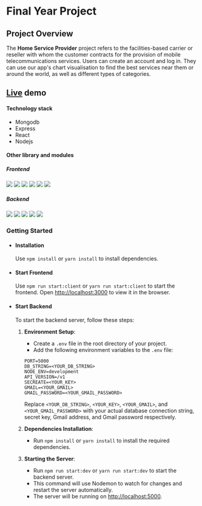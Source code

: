 # Final Year Project

## Project Overview
The **Home Service Provider** project refers to the facilities-based carrier or reseller with whom the customer contracts for the provision of mobile telecommunications services. Users can create an account and log in. They can use our app's chart visualisation to find the best services near them or around the world, as well as different types of categories. 

## [Live](https://home-service.onrender.com/) demo

#### Technology stack
- Mongodb
- Express
- React
- Nodejs

#### Other library and modules
 ##### Frontend

![](https://img.shields.io/badge/Framework-Tailwind-pink)
![](https://img.shields.io/badge/Framework-Antd-blue)
![](https://img.shields.io/badge/Framework-ReactStrap-blue)
![](https://img.shields.io/badge/Framework-Bootstrap-blue)
![](https://img.shields.io/badge/Chart-rechart-pink)
![](https://img.shields.io/badge/Router-connected_react_router-green)

##### Backend

![](https://img.shields.io/badge/Framework-Express-blue)
![](https://img.shields.io/badge/Env-dotenv-red)
![](https://img.shields.io/badge/Middleware-mongoose-pink)
![](https://img.shields.io/badge/Middleware-cors-pink)
![](https://img.shields.io/badge/server-nodemon-orange)

### Getting Started
- #### Installation
    Use `npm install` or `yarn install` to install dependencies.

- #### Start Frontend
    Use `npm run start:client` or `yarn run start:client` to start the frontend.
    Open [http://localhost:3000](http://localhost:3000) to view it in the browser.

- #### Start Backend
    To start the backend server, follow these steps:

    1. **Environment Setup**:
       - Create a `.env` file in the root directory of your project.
       - Add the following environment variables to the `.env` file:

       ```plaintext
       PORT=5000
       DB_STRING=<YOUR_DB_STRING>
       NODE_ENV=development
       API_VERSION=/v1
       SECREATE=<YOUR_KEY>
       GMAIL=<YOUR_GMAIL>
       GMAIL_PASSWORD=<YOUR_GMAIL_PASSWORD>
       ```

       Replace `<YOUR_DB_STRING>`, `<YOUR_KEY>`, `<YOUR_GMAIL>`, and `<YOUR_GMAIL_PASSWORD>` with your actual database connection string, secret key, Gmail address, and Gmail password respectively.

    2. **Dependencies Installation**:
       - Run `npm install` or `yarn install` to install the required dependencies.

    3. **Starting the Server**:
       - Run `npm run start:dev` or `yarn run start:dev` to start the backend server.
       - This command will use Nodemon to watch for changes and restart the server automatically.
       - The server will be running on [http://localhost:5000](http://localhost:5000).




